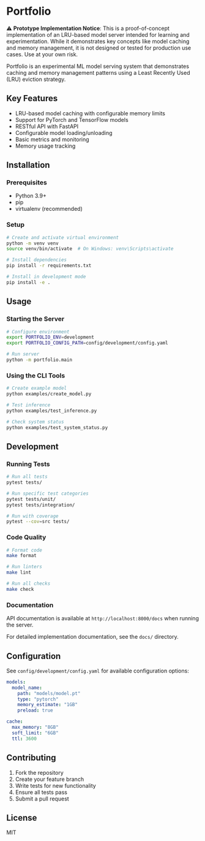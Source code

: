 # Portfolio

⚠️ **Prototype Implementation Notice**: This is a proof-of-concept implementation of an LRU-based model server intended for learning and experimentation. While it demonstrates key concepts like model caching and memory management, it is not designed or tested for production use cases. Use at your own risk.

Portfolio is an experimental ML model serving system that demonstrates caching and memory management patterns using a Least Recently Used (LRU) eviction strategy.

## Key Features

- LRU-based model caching with configurable memory limits
- Support for PyTorch and TensorFlow models
- RESTful API with FastAPI
- Configurable model loading/unloading
- Basic metrics and monitoring
- Memory usage tracking

## Installation

### Prerequisites
- Python 3.9+
- pip
- virtualenv (recommended)

### Setup
```bash
# Create and activate virtual environment
python -m venv venv
source venv/bin/activate  # On Windows: venv\Scripts\activate

# Install dependencies
pip install -r requirements.txt

# Install in development mode
pip install -e .
```

## Usage

### Starting the Server
```bash
# Configure environment
export PORTFOLIO_ENV=development
export PORTFOLIO_CONFIG_PATH=config/development/config.yaml

# Run server
python -m portfolio.main
```

### Using the CLI Tools
```bash
# Create example model
python examples/create_model.py

# Test inference
python examples/test_inference.py

# Check system status
python examples/test_system_status.py
```

## Development

### Running Tests
```bash
# Run all tests
pytest tests/

# Run specific test categories
pytest tests/unit/
pytest tests/integration/

# Run with coverage
pytest --cov=src tests/
```

### Code Quality
```bash
# Format code
make format

# Run linters
make lint

# Run all checks
make check
```

### Documentation
API documentation is available at `http://localhost:8000/docs` when running the server.

For detailed implementation documentation, see the `docs/` directory.

## Configuration

See `config/development/config.yaml` for available configuration options:

```yaml
models:
  model_name:
    path: "models/model.pt"
    type: "pytorch"
    memory_estimate: "1GB"
    preload: true

cache:
  max_memory: "8GB"
  soft_limit: "6GB"
  ttl: 3600
```

## Contributing

1. Fork the repository
2. Create your feature branch
3. Write tests for new functionality
4. Ensure all tests pass
5. Submit a pull request

## License

MIT
